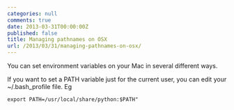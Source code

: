 ```yaml
---
categories: null
comments: true
date: 2013-03-31T00:00:00Z
published: false
title: Managing pathnames on OSX
url: /2013/03/31/managing-pathnames-on-osx/
---
```


You can set environment variables on your Mac in several different ways.

If you want to set a PATH variable just for the current user, you can edit your ~/.bash_profile file. Eg

```
export PATH=/usr/local/share/python:$PATH"
```

